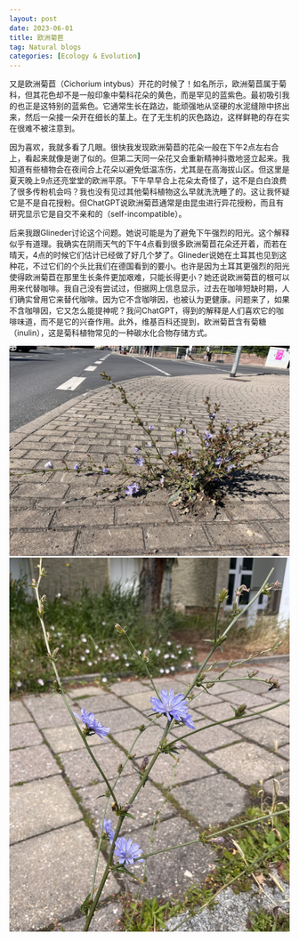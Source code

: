 ```yaml
---
layout: post
date: 2023-06-01
title: 欧洲菊苣
tag: Natural blogs
categories: [Ecology & Evolution]
---
```


又是欧洲菊苣（Cichorium intybus）开花的时候了！如名所示，欧洲菊苣属于菊科，但其花色却不是一般印象中菊科花朵的黄色，而是罕见的蓝紫色。最初吸引我的也正是这特别的蓝紫色。它通常生长在路边，能顽强地从坚硬的水泥缝隙中挤出来，然后一朵接一朵开在细长的茎上。在了无生机的灰色路边，这样鲜艳的存在实在很难不被注意到。
<!--more-->

因为喜欢，我就多看了几眼。很快我发现欧洲菊苣的花朵一般在下午2点左右合上，看起来就像是谢了似的。但第二天同一朵花又会重新精神抖擞地竖立起来。我知道有些植物会在夜间合上花朵以避免低温冻伤，尤其是在高海拔山区。但这里是夏天晚上9点还亮堂堂的欧洲平原。下午早早合上花朵太奇怪了，这不是白白浪费了很多传粉机会吗？我也没有见过其他菊科植物这么早就洗洗睡了的。这让我怀疑它是不是自花授粉。但ChatGPT说欧洲菊苣通常是由昆虫进行异花授粉，而且有研究显示它是自交不亲和的（self-incompatible）。

后来我跟Glineder讨论这个问题。她说可能是为了避免下午强烈的阳光。这个解释似乎有道理。我确实在阴雨天气的下午4点看到很多欧洲菊苣花朵还开着，而若在晴天，4点的时候它们估计已经做了好几个梦了。Glineder说她在土耳其也见到这种花，不过它们的个头比我们在德国看到的要小。也许是因为土耳其更强烈的阳光使得欧洲菊苣在那里生长条件更加艰难，只能长得更小？她还说欧洲菊苣的根可以用来代替咖啡。我自己没有尝试过，但据网上信息显示，过去在咖啡短缺时期，人们确实曾用它来替代咖啡。因为它不含咖啡因，也被认为更健康。问题来了，如果不含咖啡因，它又怎么能提神呢？我问ChatGPT，得到的解释是人们喜欢它的咖啡味道，而不是它的兴奋作用。此外，维基百科还提到，欧洲菊苣含有菊糖（inulin），这是菊科植物常见的一种碳水化合物存储方式。

<div class="image-row">
  <img src="/assets/img/欧洲菊苣1.jpeg" alt="Image 1" class="image">
  <img src="/assets/img/欧洲菊苣2.jpeg" alt="Image 2" class="image">
</div>